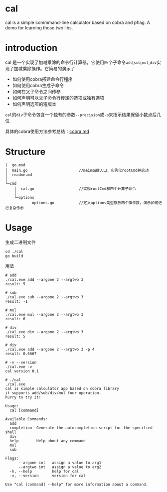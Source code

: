 # cal
cal is a simple commmand-line calculator based on cobra and pflag. A demo for learning those two libs.

# introduction
cal 是一个实现了加减乘除的命令行计算器，它使用四个子命令`add`,`sub`,`mul`,`div`实现了加减乘除操作。它简易的演示了
* 如何使用cobra搭建命令行程序
* 如何使用cobra生成子命令
* 如何在父子命令之间传参
* 如何声明可以父子命令行传递的选项或独有选项
* 如何声明选项的短版本

`cal`的`div`子命令包含一个独有的参数`--precision`或`-p`来指示结果保留小数点后几位

具体的cobra使用方法参考总结：[cobra.md](https://github.com/DaoiestFire/Go-learning-summary/blob/main/cobra.md)

# Structure
```
│  go.mod
│  main.go                       //main函数入口，实例化rootCmd并启动
│  readme.md
│
└─cmd
    │  cal.go                    //实现rootCmd和四个计算子命令
    │
    └─options
            options.go           //定义options类型存放两个操作数，演示如何进行复杂传参
```

# Usage
生成二进制文件
```shell
cd ./cal
go build
```

用法
```shell
# add
./cal.exe add --argone 2 --argtwo 3
result: 5

# sub
./cal.exe sub --argone 2 --argtwo 3
result: -1

# mul
./cal.exe mul --argone 2 --argtwo 3
result: 6

# div
./cal.exe div --argone 2 --argtwo 3
result: 5

# div
./cal.exe add --argone 2 --argtwo 3 -p 4
result: 0.6667

# -v --version
./cal.exe -v
cal version 0.1

# ./cal
./cal.exe
cal is simple calculator app based on cobra library
it supports add/sub/div/mul four operation.
hurry to try it!

Usage:
  cal [command]

Available Commands:
  add
  completion  Generate the autocompletion script for the specified shell
  div
  help        Help about any command
  mul
  sub

Flags:
      --argone int   assign a value to arg1
      --argtwo int   assign a value to arg2
  -h, --help         help for cal
  -v, --version      version for cal

Use "cal [command] --help" for more information about a command.
```
